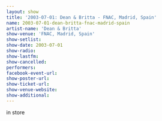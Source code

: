 ```yaml
---
layout: show
title: '2003-07-01: Dean & Britta - FNAC, Madrid, Spain'
name: 2003-07-01-dean-britta-fnac-madrid-spain
artist-name: 'Dean & Britta'
show-venue: 'FNAC, Madrid, Spain'
show-setlist: 
show-date: 2003-07-01
show-radio: 
show-lastfm: 
show-cancelled: 
performers: 
facebook-event-url: 
show-poster-url: 
show-ticket-url: 
show-venue-website: 
show-additional: 
---
```


in store